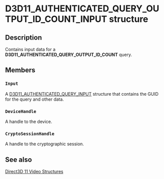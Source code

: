 # D3D11_AUTHENTICATED_QUERY_OUTPUT_ID_COUNT_INPUT structure

## Description

Contains input data for a **D3D11_AUTHENTICATED_QUERY_OUTPUT_ID_COUNT** query.

## Members

### `Input`

A [D3D11_AUTHENTICATED_QUERY_INPUT](https://learn.microsoft.com/windows/desktop/api/d3d11/ns-d3d11-d3d11_authenticated_query_input) structure that contains the GUID for the query and other data.

### `DeviceHandle`

A handle to the device.

### `CryptoSessionHandle`

A handle to the cryptographic session.

## See also

[Direct3D 11 Video Structures](https://learn.microsoft.com/windows/desktop/medfound/direct3d-11-video-structures)